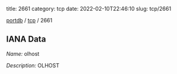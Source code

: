 title: 2661
category: tcp
date: 2022-02-10T22:46:10
slug: tcp/2661

[portdb](/) / [tcp](/category/tcp.html) / 2661


## IANA Data

_Name:_ olhost

_Description:_ OLHOST

